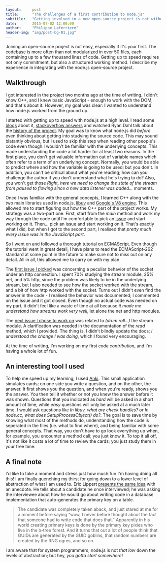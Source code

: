 ```yaml
---
layout:     post
title:      "The challenges of a first contribution to node.js"
subtitle:   "Getting involved in a new open-source project is not without challenges. I share my experience in the matter."
date:       2015-07-02 12:00:00
author:     "Philippe Laferriere"
header-img: "img/post-bg-01.jpg"
---
```


Joining an open-source project is not easy, especially if it's your first.
The codebase is more often than not modularized in over 50 files, each 
containing up to a few thousand lines of code. Getting up to speed requires 
not only commitment, but also a structured working method. I describe
my experience in integrating with the node.js open-source project.

## Walkthrough
I got interested in the project two months ago at the time of 
writing. I didn't know C++, and I knew basic JavaScript - enough to
work with the DOM, and that's about it. However, my goal was clear:
I wanted to understand how node.js worked from the ground up.

I started with getting up to speed with node.js at a high level. I read some
[blogs](http://www.toptal.com/nodejs/why-the-hell-would-i-use-node-js) 
about it, [stackoverflow answers](http://stackoverflow.com/a/14797359/3499862) and
watched Ryan Dahl talk about the [history of the project](https://www.youtube.com/watch?v=SAc0vQCC6UQ).
My goal was to know what node.js did *before* even thinking about getting
into studying the source code. This may sound blatantly obvious, but
I used to skip this step when reading other people's code even though I wouldn't
be familiar with the underlying concepts. This made understanding the code a lot harder
for at least two reasons. In the first place, you don't get valuable information out of
variable names which often refer to a term of an underlying concept. Normally,
you would be able to predict where and how the variable is going to be used; but you don't.
In addition, you can't be critical about what you're reading; how can you 
challenge the author if you don't understand what he's trying to do? Also, you won't get those
*Right, here we need to change the state of the stream from paused to flowing since
a new data listener was added...* moments. 

Once I was familiar with the general concepts, I learned C++ along with the two
main libraries used in node.js, [libuv](http://docs.libuv.org/en/v1.x/) and
[Google's V8 engine](https://developers.google.com/v8/intro). This allowed
me to start figuring out how the C++ part of the project works. My strategy was
a two-part one. First, start from the *main* method and work my way through the code
until I'm comfortable to pick an [issue](https://github.com/joyent/node/issues)
and start working on it. Then... pick an issue and start working on it.
That's exactly what I did, but when I got to the second part, I realised
that *pretty much every issue was in the JavaScript part*.

So I went on and followed a 
[thorough tutorial on ECMAScript](http://dmitrysoshnikov.com/ecmascript/chapter-1-execution-contexts/).
Even though the tutorial went in great detail, I have plans to read the ECMAScript-262
standard at some point in the future to make sure not to miss out on any detail.
All in all, this allowed me to carry on with my plan.

The [first issue I picked](https://github.com/joyent/node/issues/7581) was
concerning a peculiar behavior of the socket under an http connection.
I spent 70% studying the stream module, 25% net, and 5% http, since the problem
was likely to be in the underlying stream, but I also needed to see
how the socket worked with the stream, and a bit of how http worked with
the socket. Turns out I didn't even find the answer in the code - I realised
the behavior was documented; I commented on the issue and it got closed.
Even though no actual code was needed on my part, it didn't feel like a
waste of time at all because *it made me understand how streams work
very well*, let alone the net and http modules.

The [next issue I chose to work on](https://github.com/joyent/node/issues/7273)
was related to *(drum roll...)* the stream module. A clarification was
needed in the documentation of the *read* method, which I provided. The thing is,
I didn't blindly update the docs; *I understood the change I was doing*,
which I found very encouraging.

At the time of writing, I'm working on my first *code contribution*, and
I'm having a whole lot of fun.

## An interesting tool I used
To help me speed up my learning, I used [Anki](http://ankisrs.net/). This small
application simulates cards; on one side you write a question, and
on the other, the answer. It first shows you the question, and when you're
ready, shows you the answer. You then tell it whether or not you knew the
answer before it was shown. Questions that you indicated as *hard* will be asked
in a short amount of time, while *easy* questions will only be asked at a much later time.
I would ask questions like *In libuv, what are check handles?* or *In node.cc, what does
SetupProcessObject() do?*. The goal is to save time by knowing what most of the methods
do, understanding how the code is seperated in the files (i.e. what to find where), 
and being familiar with some general concepts. That way, you don't have to go look 
everything up when, for example, you encounter a method call; you just know it.
To top it all off, it's not like it costs a lot of time to review the cards;
you just study them in your free time.

## A final note
I'd like to take a moment and stress just how much fun I'm having doing all this!
I am finally quenching my thirst for going down to a lower level of abstraction 
of what I am used to. Eric Lippert 
[presents the same idea](http://ericlippert.com/2015/06/04/its-not-magic/) with an anecdote.
He tells about a candidate he once interviewed; he was asking the interviewee about how he
would go about writing code in a database implementation that auto-generates the
primary key on a table.

> The candidate was completely taken aback, and just stared at me for a moment before
> saying “wow, I never before thought about the fact that someone had to write code
> that does that.” Apparently in his world creating primary keys is done by the primary
> key pixies who live in the b-tree forest. And it turns that out a lot of people think
> that GUIDs are generated by the GUID goblins, that random numbers are created by the
> RNG ogres, and so on.


I am aware that for system programmers, node.js is not *that low* down the levels of
abstraction; but hey, *you gotta start somewhere*!


<!-- Facebook like & share-->
<div style="margin-top:30px;" class="fb-like" data-href="http://plafer.github.io/2015/07/05/the-challenges-of-contributing-to-nodejs/" data-layout="standard" data-action="like" data-show-faces="true" data-share="true"></div>